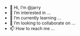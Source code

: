 - 👋 Hi, I’m @jarry
- 👀 I’m interested in ...
- 🌱 I’m currently learning ...
- 💞️ I’m looking to collaborate on ...
- 📫 How to reach me ...

<!---
jarry/jarry is a ✨ special ✨ repository because its `README.md` (this file) appears on your GitHub profile.
You can click the Preview link to take a look at your changes.
--->
